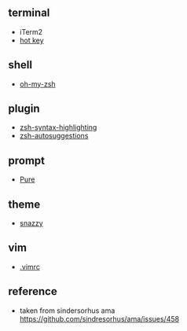 ## terminal
- iTerm2
- [hot key](https://code.kpman.cc/2015/02/07/Sublime-%E8%88%87-iTerm-%E7%9A%84%E8%A6%96%E7%AA%97%E9%85%8D%E7%BD%AE/)

## shell
- [oh-my-zsh](https://github.com/robbyrussell/oh-my-zsh)

## plugin
- [zsh-syntax-highlighting](https://github.com/zsh-users/zsh-syntax-highlighting)
- [zsh-autosuggestions](https://github.com/zsh-users/zsh-autosuggestions)

## prompt
- [Pure](https://github.com/sindresorhus/pure)

## theme
- [snazzy](https://github.com/sindresorhus/iterm2-snazzy)

## vim
- [.vimrc](https://gist.github.com/kpman/de3a2baee5beb33250bae354030c9c12)

## reference
- taken from sindersorhus ama https://github.com/sindresorhus/ama/issues/458